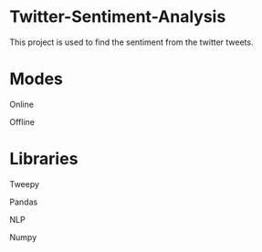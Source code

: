 # Twitter-Sentiment-Analysis
This project is used to find the sentiment from the twitter tweets.

# Modes

Online

Offline

# Libraries 

Tweepy

Pandas

NLP

Numpy
